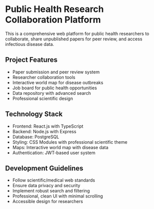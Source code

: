 <!-- Use this file to provide workspace-specific custom instructions to Copilot. For more details, visit https://code.visualstudio.com/docs/copilot/copilot-customization#_use-a-githubcopilotinstructionsmd-file -->

# Public Health Research Collaboration Platform

This is a comprehensive web platform for public health researchers to collaborate, share unpublished papers for peer review, and access infectious disease data.

## Project Features
- Paper submission and peer review system
- Researcher collaboration tools
- Interactive world map for disease outbreaks
- Job board for public health opportunities
- Data repository with advanced search
- Professional scientific design

## Technology Stack
- Frontend: React.js with TypeScript
- Backend: Node.js with Express
- Database: PostgreSQL
- Styling: CSS Modules with professional scientific theme
- Maps: Interactive world map with disease data
- Authentication: JWT-based user system

## Development Guidelines
- Follow scientific/medical web standards
- Ensure data privacy and security
- Implement robust search and filtering
- Professional, clean UI with minimal scrolling
- Accessible design for researchers